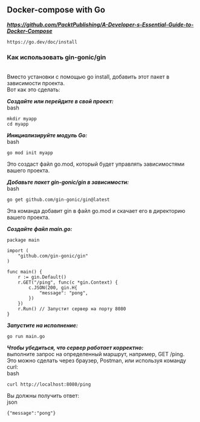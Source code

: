 ## Docker-compose with Go

**_https://github.com/PacktPublishing/A-Developer-s-Essential-Guide-to-Docker-Compose_**
```
https://go.dev/doc/install
```

### Как использовать gin-gonic/gin
<br>Вместо установки с помощью go install, добавить этот пакет в зависимости проекта.
<br>Вот как это сделать:

**_Создайте или перейдите в свой проект:_**
<br>bash
```
mkdir myapp
cd myapp
```

**_Инициализируйте модуль Go:_**
<br>bash
```
go mod init myapp
```

Это создаст файл go.mod, который будет управлять зависимостями вашего проекта.

**_Добавьте пакет gin-gonic/gin в зависимости:_**
<br>bash
```
go get github.com/gin-gonic/gin@latest
```

Эта команда добавит gin в файл go.mod и скачает его в директорию вашего проекта.

**_Создайте файл main.go:_**
```
package main

import (
    "github.com/gin-gonic/gin"
)

func main() {
    r := gin.Default()
    r.GET("/ping", func(c *gin.Context) {
        c.JSON(200, gin.H{
            "message": "pong",
        })
    })
    r.Run() // Запустит сервер на порту 8080
}
```

**_Запустите на исполнение:_**
```
go run main.go
```

**_Чтобы убедиться, что сервер работает корректно:_**
<br>выполните запрос на определенный маршрут, например, GET /ping.
<br>Это можно сделать через браузер, Postman, или используя команду curl:
<br>bash
```
curl http://localhost:8080/ping
```
Вы должны получить ответ:
<br>json
```
{"message":"pong"}
```
